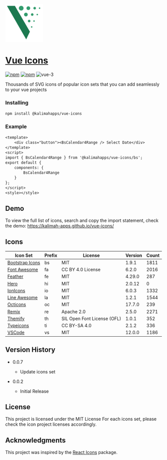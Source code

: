 <img src="https://raw.githubusercontent.com/kalimah-apps/vue-icons/master/logo.svg" width="120" alt="Vue Icons">

# [Vue Icons](https://kalimah-apps.github.io/vue-icons/)
[![npm](https://img.shields.io/npm/v/@kalimahapps/vue-icons.svg)](https://www.npmjs.com/package/@kalimahapps/vue-icons) 
[![npm](https://img.shields.io/npm/dt/@kalimahapps/vue-icons.svg)](https://www.npmjs.com/package/@kalimahapps/vue-icons)
![vue-3](https://img.shields.io/badge/vue-3-%2342b883)

Thousands of SVG icons of popular icon sets that you can add seamlessly to your vue projects

### Installing

```bash
npm install @kalimahapps/vue-icons
```

### Example

```vue
<template>
	<div class="button"><BsCalendar4Range /> Select Date</div>
</template>
<script>
import { BsCalendar4Range } from '@kalimahapps/vue-icons/bs';
export default {
	components: {
		BsCalendar4Range 
	}
};
</script>
<style></style>
```

## Demo

To view the full list of icons, search and copy the import statement, check the demo: https://kalimah-apps.github.io/vue-icons/

## Icons

Icon Set|Prefix|License|Version|Count
---|---|---|---|---
[Bootstrap Icons](https://icons.getbootstrap.com/)|bs|MIT|1.9.1|1811
[Font Awesome](https://fontawesome.com/)|fa|CC BY 4.0 License|6.2.0|2016
[Feather](https://feathericons.com/)|fe|MIT|4.29.0|287
[Hero](https://heroicons.com/)|hi|MIT|2.0.12|0
[IonIcons](https://ionic.io/ionicons)|io|MIT|6.0.3|1332
[Line Awesome](https://icons8.com/line-awesome)|la|MIT|1.2.1|1544
[Octicons](https://github.com/primer/octicons)|oc|MIT|17.7.0|239
[Remix](https://remixicon.com/)|re|Apache 2.0|2.5.0|2271
[Themify](https://themify.me/themify-icons)|th|SIL Open Font License (OFL)|1.0.1|352
[Typeicons](https://www.s-ings.com/typicons/)|ti|CC BY-SA 4.0|2.1.2|336
[VSCode](https://marketplace.visualstudio.com/items?itemName=vscode-icons-team.vscode-icons)|vs|MIT|12.0.0|1186

## Version History
- 0.0.7
  - Update icons set
  
- 0.0.2
  - Initial Release

## License

This project is licensed under the MIT License
For each icons set, please check the icon project licenses accordingly.

## Acknowledgments

This project was inspired by the [React Icons](https://react-icons.github.io/react-icons/) package.
